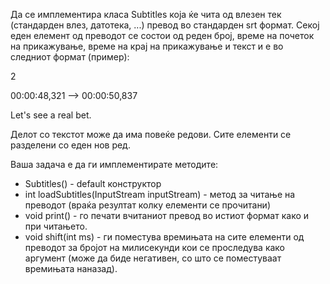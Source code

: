 Да се имплементира класа Subtitles која ќе чита од влезен тек (стандарден влез, датотека, ...) превод во стандарден srt формат. Секој еден елемент од преводот се состои од реден број, време на почеток на прикажување, време на крај на прикажување и текст и е во следниот формат (пример):

2

00:00:48,321 --> 00:00:50,837

Let's see a real bet.

Делот со текстот може да има повеќе редови. Сите елементи се разделени со еден нов ред.

Ваша задача е да ги имплементирате методите:

* Subtitles() - default конструктор
* int loadSubtitles(InputStream inputStream) - метод за читање на преводот (враќа резултат колку елементи се прочитани)
* void print() - го печати вчитаниот превод во истиот формат како и при читањето.
* void shift(int ms) - ги поместува времињата на сите елементи од преводот за бројот на милисекунди кои се проследува како аргумент (може да биде негативен, со што се поместуваат времињата наназад).